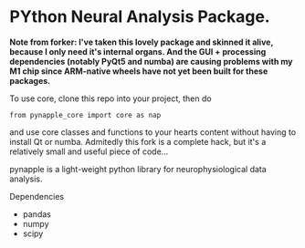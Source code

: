 # PYthon Neural Analysis Package.

**Note from forker: I've taken this lovely package and skinned it alive, because I only need it's internal organs. And the GUI + processing dependencies (notably PyQt5 and numba) are causing problems with my M1 chip since ARM-native wheels have not yet been built for these packages.**

To use core, clone this repo into your project, then do
```
from pynapple_core import core as nap
```
and use core classes and functions to your hearts content without having to install Qt or numba. Admitedly this fork is a complete hack, but it's a relatively small and useful piece of code... 


pynapple is a light-weight python library for neurophysiological data analysis.


Dependencies 

-   pandas
-   numpy
-   scipy

